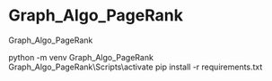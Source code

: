 # Graph_Algo_PageRank
Graph_Algo_PageRank

python -m venv Graph_Algo_PageRank 
Graph_Algo_PageRank\Scripts\activate 
pip install -r requirements.txt
